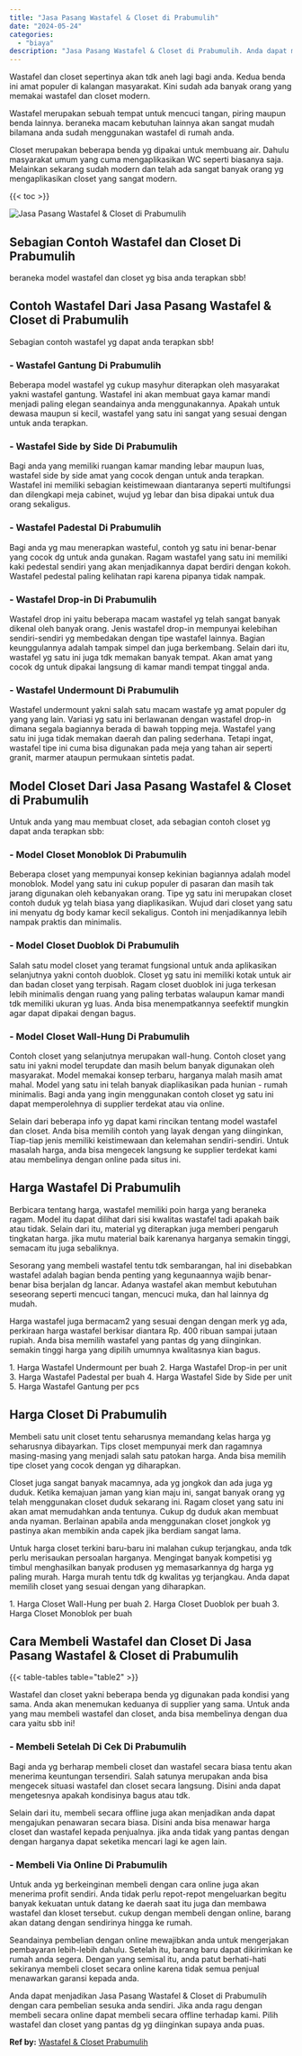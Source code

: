 ```yaml
---
title: "Jasa Pasang Wastafel & Closet di Prabumulih"
date: "2024-05-24"
categories: 
  - "biaya"
description: "Jasa Pasang Wastafel & Closet di Prabumulih. Anda dapat menjadikan Jasa Pasang Wastafel & Closet di Prabumulih dengan cara pembelian sesuka anda sendiri. Jik..."
---
```


Wastafel dan closet sepertinya akan tdk aneh lagi bagi anda. Kedua benda ini amat populer di kalangan masyarakat. Kini sudah ada banyak orang yang memakai wastafel dan closet modern.

Wastafel merupakan sebuah tempat untuk mencuci tangan, piring maupun benda lainnya. beraneka macam kebutuhan lainnya akan sangat mudah bilamana anda sudah menggunakan wastafel di rumah anda.

Closet merupakan beberapa benda yg dipakai untuk membuang air. Dahulu masyarakat umum yang cuma mengaplikasikan WC seperti biasanya saja. Melainkan sekarang sudah modern dan telah ada sangat banyak orang yg mengaplikasikan closet yang sangat modern.

{{< toc >}}

![Jasa Pasang Wastafel & Closet di Prabumulih](/images/wastafel-closet-murah23.png)

## Sebagian Contoh Wastafel dan Closet Di Prabumulih

beraneka model wastafel dan closet yg bisa anda terapkan sbb!

## Contoh Wastafel Dari Jasa Pasang Wastafel & Closet di Prabumulih

Sebagian contoh wastafel yg dapat anda terapkan sbb!

### \- Wastafel Gantung Di Prabumulih

Beberapa model wastafel yg cukup masyhur diterapkan oleh masyarakat yakni wastafel gantung. Wastafel ini akan membuat gaya kamar mandi menjadi paling elegan seandainya anda menggunakannya. Apakah untuk dewasa maupun si kecil, wastafel yang satu ini sangat yang sesuai dengan untuk anda terapkan.

### \- Wastafel Side by Side Di Prabumulih

Bagi anda yang memiliki ruangan kamar manding lebar maupun luas, wastafel side by side amat yang cocok dengan untuk anda terapkan. Wastafel ini memiliki sebagian keistimewaan diantaranya seperti multifungsi dan dilengkapi meja cabinet, wujud yg lebar dan bisa dipakai untuk dua orang sekaligus.

### \- Wastafel Padestal Di Prabumulih

Bagi anda yg mau menerapkan wasteful, contoh yg satu ini benar-benar yang cocok dg untuk anda gunakan. Ragam wastafel yang satu ini memiliki kaki pedestal sendiri yang akan menjadikannya dapat berdiri dengan kokoh. Wastafel pedestal paling kelihatan rapi karena pipanya tidak nampak.

### \- Wastafel Drop-in Di Prabumulih

Wastafel drop ini yaitu beberapa macam wastafel yg telah sangat banyak dikenal oleh banyak orang. Jenis wastafel drop-in mempunyai kelebihan sendiri-sendiri yg membedakan dengan tipe wastafel lainnya. Bagian keunggulannya adalah tampak simpel dan juga berkembang. Selain dari itu, wastafel yg satu ini juga tdk memakan banyak tempat. Akan amat yang cocok dg untuk dipakai langsung di kamar mandi tempat tinggal anda.

### \- Wastafel Undermount Di Prabumulih

Wastafel undermount yakni salah satu macam wastafe yg amat populer dg yang yang lain. Variasi yg satu ini berlawanan dengan wastafel drop-in dimana segala bagiannya berada di bawah topping meja. Wastafel yang satu ini juga tidak memakan daerah dan paling sederhana. Tetapi ingat, wastafel tipe ini cuma bisa digunakan pada meja yang tahan air seperti granit, marmer ataupun permukaan sintetis padat.

## Model Closet Dari Jasa Pasang Wastafel & Closet di Prabumulih

Untuk anda yang mau membuat closet, ada sebagian contoh closet yg dapat anda terapkan sbb:

### \- Model Closet Monoblok Di Prabumulih

Beberapa closet yang mempunyai konsep kekinian bagiannya adalah model monoblok. Model yang satu ini cukup populer di pasaran dan masih tak jarang digunakan oleh kebanyakan orang. Tipe yg satu ini merupakan closet contoh duduk yg telah biasa yang diaplikasikan. Wujud dari closet yang satu ini menyatu dg body kamar kecil sekaligus. Contoh ini menjadikannya lebih nampak praktis dan minimalis.

### \- Model Closet Duoblok Di Prabumulih

Salah satu model closet yang teramat fungsional untuk anda aplikasikan selanjutnya yakni contoh duoblok. Closet yg satu ini memiliki kotak untuk air dan badan closet yang terpisah. Ragam closet duoblok ini juga terkesan lebih minimalis dengan ruang yang paling terbatas walaupun kamar mandi tdk memiliki ukuran yg luas. Anda bisa menempatkannya seefektif mungkin agar dapat dipakai dengan bagus.

### \- Model Closet Wall-Hung Di Prabumulih

Contoh closet yang selanjutnya merupakan wall-hung. Contoh closet yang satu ini yakni model terupdate dan masih belum banyak digunakan oleh masyarakat. Model memakai konsep terbaru, harganya malah masih amat mahal. Model yang satu ini telah banyak diaplikasikan pada hunian - rumah minimalis. Bagi anda yang ingin menggunakan contoh closet yg satu ini dapat memperolehnya di supplier terdekat atau via online.

Selain dari beberapa info yg dapat kami rincikan tentang model wastafel dan closet. Anda bisa memilih contoh yang layak dengan yang diinginkan, Tiap-tiap jenis memiliki keistimewaan dan kelemahan sendiri-sendiri. Untuk masalah harga, anda bisa mengecek langsung ke supplier terdekat kami atau membelinya dengan online pada situs ini.

## Harga Wastafel Di Prabumulih

Berbicara tentang harga, wastafel memiliki poin harga yang beraneka ragam. Model itu dapat dilihat dari sisi kwalitas wastafel tadi apakah baik atau tidak. Selain dari itu, material yg diterapkan juga memberi pengaruh tingkatan harga. jika mutu material baik karenanya harganya semakin tinggi, semacam itu juga sebaliknya.

Sesorang yang membeli wastafel tentu tdk sembarangan, hal ini disebabkan wastafel adalah bagian benda penting yang kegunaannya wajib benar-benar bisa berjalan dg lancar. Adanya wastafel akan membut kebutuhan seseorang seperti mencuci tangan, mencuci muka, dan hal lainnya dg mudah.

Harga wastafel juga bermacam2 yang sesuai dengan dengan merk yg ada, perkiraan harga wastafel berkisar diantara Rp. 400 ribuan sampai jutaan rupiah. Anda bisa memilih wastafel yang pantas dg yang diinginkan. semakin tinggi harga yang dipilih umumnya kwalitasnya kian bagus.

1\. Harga Wastafel Undermount per buah 2. Harga Wastafel Drop-in per unit 3. Harga Wastafel Padestal per buah 4. Harga Wastafel Side by Side per unit 5. Harga Wastafel Gantung per pcs

## Harga Closet Di Prabumulih

Membeli satu unit closet tentu seharusnya memandang kelas harga yg seharusnya dibayarkan. Tips closet mempunyai merk dan ragamnya masing-masing yang menjadi salah satu patokan harga. Anda bisa memilih tipe closet yang cocok dengan yg diharapkan.

Closet juga sangat banyak macamnya, ada yg jongkok dan ada juga yg duduk. Ketika kemajuan jaman yang kian maju ini, sangat banyak orang yg telah menggunakan closet duduk sekarang ini. Ragam closet yang satu ini akan amat memudahkan anda tentunya. Cukup dg duduk akan membuat anda nyaman. Berlainan apabila anda menggunakan closet jongkok yg pastinya akan membikin anda capek jika berdiam sangat lama.

Untuk harga closet terkini baru-baru ini malahan cukup terjangkau, anda tdk perlu merisaukan persoalan harganya. Mengingat banyak kompetisi yg timbul menghasilkan banyak produsen yg memasarkannya dg harga yg paling murah. Harga murah tentu tdk dg kwalitas yg terjangkau. Anda dapat memilih closet yang sesuai dengan yang diharapkan.

1\. Harga Closet Wall-Hung per buah 2. Harga Closet Duoblok per buah 3. Harga Closet Monoblok per buah

## Cara Membeli Wastafel dan Closet Di Jasa Pasang Wastafel & Closet di Prabumulih

{{< table-tables table="table2" >}}

Wastafel dan closet yakni beberapa benda yg digunakan pada kondisi yang sama. Anda akan menemukan keduanya di supplier yang sama. Untuk anda yang mau membeli wastafel dan closet, anda bisa membelinya dengan dua cara yaitu sbb ini!

### \- Membeli Setelah Di Cek Di Prabumulih

Bagi anda yg berharap membeli closet dan wastafel secara biasa tentu akan menerima keuntungan tersendiri. Salah satunya merupakan anda bisa mengecek situasi wastafel dan closet secara langsung. Disini anda dapat mengetesnya apakah kondisinya bagus atau tdk.

Selain dari itu, membeli secara offline juga akan menjadikan anda dapat mengajukan penawaran secara biasa. Disini anda bisa menawar harga closet dan wastafel kepada penjualnya. jika anda tidak yang pantas dengan dengan harganya dapat seketika mencari lagi ke agen lain.

### \- Membeli Via Online Di Prabumulih

Untuk anda yg berkeinginan membeli dengan cara online juga akan menerima profit sendiri. Anda tidak perlu repot-repot mengeluarkan begitu banyak kekuatan untuk datang ke daerah saat itu juga dan membawa wastafel dan kloset tersebut. cukup dengan membeli dengan online, barang akan datang dengan sendirinya hingga ke rumah.

Seandainya pembelian dengan online mewajibkan anda untuk mengerjakan pembayaran lebih-lebih dahulu. Setelah itu, barang baru dapat dikirimkan ke rumah anda segera. Dengan yang semisal itu, anda patut berhati-hati sekiranya membeli closet secara online karena tidak semua penjual menawarkan garansi kepada anda.

Anda dapat menjadikan Jasa Pasang Wastafel & Closet di Prabumulih dengan cara pembelian sesuka anda sendiri. Jika anda ragu dengan membeli secara online dapat membeli secara offline terhadap kami. Pilih wastafel dan closet yang pantas dg yg diinginkan supaya anda puas.

**Ref by:** [Wastafel & Closet Prabumulih](https://id.wikipedia.org/wiki/Wastafel)
